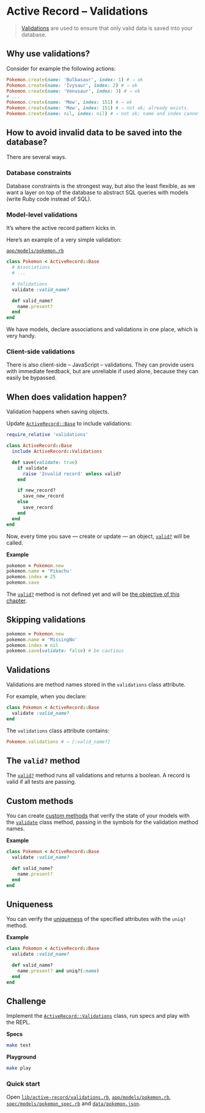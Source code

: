 # Active Record – Validations

> [Validations] are used to ensure that only valid data is saved into your database.

[Validations]: https://guides.rubyonrails.org/active_record_validations.html

## Why use validations?

Consider for example the following actions:

``` ruby
Pokemon.create(name: 'Bulbasaur', index: 1) # ⇒ ok
Pokemon.create(name: 'Ivysaur', index: 2) # ⇒ ok
Pokemon.create(name: 'Venusaur', index: 3) # ⇒ ok
# ...
Pokemon.create(name: 'Mew', index: 151) # ⇒ ok
Pokemon.create(name: 'Mew', index: 151) # ⇒ not ok; already exists.
Pokemon.create(name: nil, index: nil) # ⇒ not ok; name and index cannot be nil.
```

## How to avoid invalid data to be saved into the database?

There are several ways.

### Database constraints

Database constraints is the strongest way, but also the least flexible,
as we want a layer on top of the database to abstract SQL queries with models
(write Ruby code instead of SQL).

### Model-level validations

It’s where the active record pattern kicks in.

Here’s an example of a very simple validation:

[`app/models/pokemon.rb`]

``` ruby
class Pokemon < ActiveRecord::Base
  # Associations
  # ...

  # Validations
  validate :valid_name?

  def valid_name?
    name.present?
  end
end
```

[`app/models/pokemon.rb`]: app/models/pokemon.rb

We have models, declare associations and validations in one place, which is very handy.

### Client-side validations

There is also client-side – JavaScript – validations.
They can provide users with immediate feedback, but are unreliable if used alone,
because they can easily be bypassed.

## When does validation happen?

Validation happens when saving objects.

Update [`ActiveRecord::Base`] to include validations:

``` ruby
require_relative 'validations'

class ActiveRecord::Base
  include ActiveRecord::Validations

  def save(validate: true)
    if validate
      raise 'Invalid record' unless valid?
    end

    if new_record?
      save_new_record
    else
      save_record
    end
  end
end
```

[`ActiveRecord::Base`]: lib/active-record/base.rb

Now, every time you save — create or update — an object, [`valid?`] will be called.

**Example**

``` ruby
pokemon = Pokemon.new
pokemon.name = 'Pikachu'
pokemon.index = 25
pokemon.save
```

The [`valid?`] method is not defined yet and will be [the objective of this chapter][Challenge].

## Skipping validations

``` ruby
pokemon = Pokemon.new
pokemon.name = 'MissingNo'
pokemon.index = nil
pokemon.save(validate: false) # be cautious
```

## Validations

Validations are method names stored in the `validations` class attribute.

For example, when you declare:

``` ruby
class Pokemon < ActiveRecord::Base
  validate :valid_name?
end
```

The `validations` class attribute contains:

``` ruby
Pokemon.validations # ⇒ [:valid_name?]
```

## The `valid?` method

The [`valid?`] method runs all validations and returns a boolean.
A record is valid if all tests are passing.

[`valid?`]: https://guides.rubyonrails.org/active_record_validations.html#valid-questionmark-and-invalid-questionmark

## Custom methods

You can create [custom methods] that verify the state of your models with the [`validate`] class method,
passing in the symbols for the validation method names.

**Example**

``` ruby
class Pokemon < ActiveRecord::Base
  validate :valid_name?

  def valid_name?
    name.present?
  end
end
```

[Custom methods]: https://guides.rubyonrails.org/active_record_validations.html#custom-methods
[`validate`]: https://api.rubyonrails.org/classes/ActiveModel/Validations/ClassMethods.html#method-i-validate

## Uniqueness

You can verify the [uniqueness] of the specified attributes with the `uniq?` method.

**Example**

``` ruby
class Pokemon < ActiveRecord::Base
  validate :valid_name?

  def valid_name?
    name.present? and uniq?(:name)
  end
end
```

[Uniqueness]: https://guides.rubyonrails.org/active_record_validations.html#uniqueness

## Challenge

[Challenge]: #challenge

Implement the [`ActiveRecord::Validations`] class, run specs and play with the REPL.

[`ActiveRecord::Validations`]: lib/active-record/validations.rb

**Specs**

``` sh
make test
```

**Playground**

``` sh
make play
```

### Quick start

Open [`lib/active-record/validations.rb`], [`app/models/pokemon.rb`], [`spec/models/pokemon_spec.rb`] and [`data/pokemon.json`].

[`lib/active-record/validations.rb`]: lib/active-record/validations.rb
[`app/models/pokemon.rb`]: app/models/pokemon.rb
[`spec/models/pokemon_spec.rb`]: spec/models/pokemon_spec.rb
[`data/pokemon.json`]: data/pokemon.json
